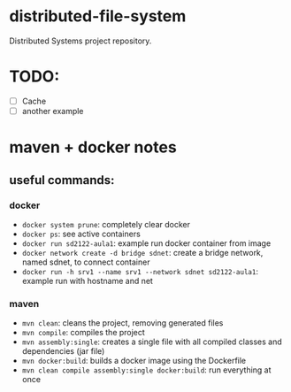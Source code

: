 # distributed-file-system
Distributed Systems project repository.

# TODO:

- [ ] Cache 
- [ ] another example 

# maven + docker notes

## useful commands:

### docker
- `docker system prune`: completely clear docker
- `docker ps`: see active containers
- `docker run sd2122-aula1`: example run docker container from image
- `docker network create -d bridge sdnet`: create a bridge network, named sdnet, to connect container
- `docker run -h srv1 --name srv1 --network sdnet sd2122-aula1`: example run with hostname and net

### maven
- `mvn clean`: cleans the project, removing generated files
- `mvn compile`: compiles the project
- `mvn assembly:single`: creates a single file with all compiled classes and dependencies (jar file)
- `mvn docker:build`: builds a docker image using the Dockerfile
- `mvn clean compile assembly:single docker:build`: run everything at once

